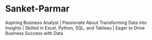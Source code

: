 # Sanket-Parmar
Aspiring Business Analyst | Passionate About Transforming Data into Insights | Skilled in Excel, Python, SQL, and Tableau | Eager to Drive Business Success with Data
